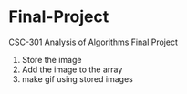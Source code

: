 # Final-Project
CSC-301 Analysis of Algorithms Final Project

1. Store the image
2. Add the image to the array
3. make gif using stored images